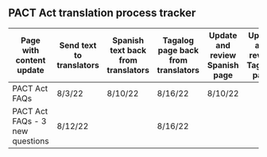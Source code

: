 ## PACT Act translation process tracker
| **Page with content update** | **Send text to translators** | **Spanish text back from translators** | **Tagalog page back from translators** | **Update and review Spanish page** | **Update and review Tagalog page** | **Send Spanish page back for QA** | **Send Tagalog page back for QA** | **Incorporate QA changes to Spanish page** | **Incorporate QA changes to Tagalog page** | 
| --- | --- | --- | --- | --- | --- | --- | --- | --- | --- |
| PACT Act FAQs | 8/3/22 | 8/10/22 | 8/16/22 | 8/10/22 | | 8/10/22 | | 8/11/22 |
| PACT Act FAQs - 3 new questions | 8/12/22 | |8/16/22 |
